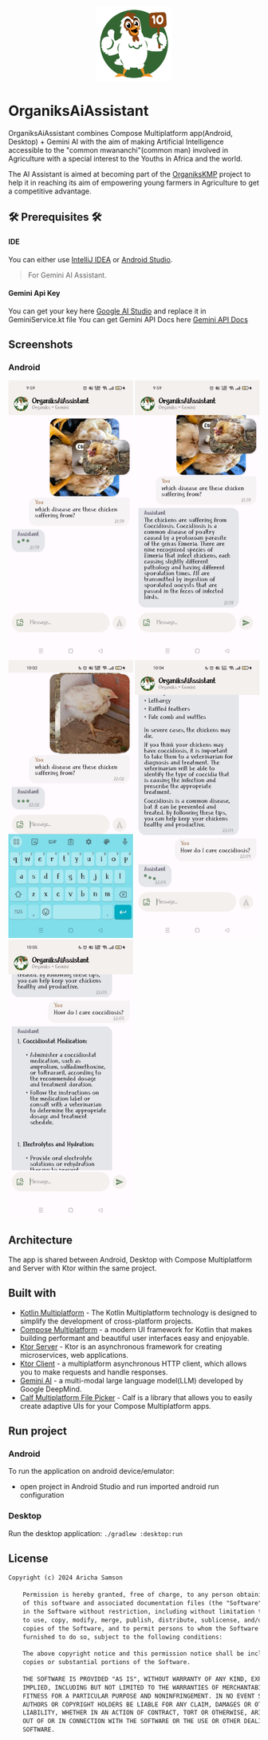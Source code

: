 <p align="center"><img src="art/app_logo.png" alt="MealTime" height="150px"></p>

# OrganiksAiAssistant
OrganiksAiAssistant combines Compose Multiplatform app(Android, Desktop) + Gemini AI with the aim of making Artificial Intelligence accessible to the "common mwananchi"(common man) 
involved in Agriculture with a special interest to the Youths in Africa and the world.

The AI Assistant is aimed at becoming part of the [OrganiksKMP](https://github.com/samAricha/Organiks1_KMP_Server) project to help it in reaching its aim of empowering young farmers in Agriculture to get a competitive advantage.


## 🛠️ Prerequisites 🛠️
#### IDE
You can either use [IntelliJ IDEA](https://www.jetbrains.com/idea/) or [Android Studio](https://developer.android.com/studio/).



> For Gemini AI Assistant.
#### Gemini Api Key
You can get your key here [Google AI Studio](https://makersuite.google.com/app/prompts/new_freeform) and replace it in GeminiService.kt file
You can get Gemini API Docs here [Gemini API Docs](https://ai.google.dev/docs) 



## Screenshots
### Android
<img src="art/img1.jpeg"  width="250"/>
<img src="art/img2.jpeg"  width="250"/>
<img src="art/img3.jpeg" width="250"/>
<img src="art/img4.jpeg" width="250"/>
<img src="art/img5.jpeg" width="250"/>

## Architecture
The app is shared between Android, Desktop with Compose Multiplatform and Server with Ktor within the same project.


## Built with
- [Kotlin Multiplatform](https://kotlinlang.org/docs/multiplatform.html) - The Kotlin Multiplatform technology is designed to simplify the development of cross-platform projects.
- [Compose Multiplatform](https://www.jetbrains.com/lp/compose-multiplatform/) -  a modern UI framework for Kotlin that makes building performant and beautiful user interfaces easy and enjoyable.
- [Ktor Server](https://ktor.io/docs/intellij-idea.html) -  Ktor is an asynchronous framework for creating microservices, web applications.
- [Ktor Client](https://ktor.io/docs/getting-started-ktor-client.html) -  a multiplatform asynchronous HTTP client, which allows you to make requests and handle responses.
- [Gemini AI](https://deepmind.google/technologies/gemini) - a multi-modal large language model(LLM) developed by Google DeepMind.
- [Calf Multiplatform File Picker](https://github.com/MohamedRejeb/Calf.git) - Calf is a library that allows you to easily create adaptive UIs for your Compose Multiplatform apps.


## Run project
### Android
To run the application on android device/emulator:
- open project in Android Studio and run imported android run configuration

### Desktop
Run the desktop application: `./gradlew :desktop:run`


## License
```xml
Copyright (c) 2024 Aricha Samson

    Permission is hereby granted, free of charge, to any person obtaining a copy
    of this software and associated documentation files (the "Software"), to deal
    in the Software without restriction, including without limitation the rights
    to use, copy, modify, merge, publish, distribute, sublicense, and/or sell
    copies of the Software, and to permit persons to whom the Software is
    furnished to do so, subject to the following conditions:

    The above copyright notice and this permission notice shall be included in all
    copies or substantial portions of the Software.

    THE SOFTWARE IS PROVIDED "AS IS", WITHOUT WARRANTY OF ANY KIND, EXPRESS OR
    IMPLIED, INCLUDING BUT NOT LIMITED TO THE WARRANTIES OF MERCHANTABILITY,
    FITNESS FOR A PARTICULAR PURPOSE AND NONINFRINGEMENT. IN NO EVENT SHALL THE
    AUTHORS OR COPYRIGHT HOLDERS BE LIABLE FOR ANY CLAIM, DAMAGES OR OTHER
    LIABILITY, WHETHER IN AN ACTION OF CONTRACT, TORT OR OTHERWISE, ARISING FROM,
    OUT OF OR IN CONNECTION WITH THE SOFTWARE OR THE USE OR OTHER DEALINGS IN THE
    SOFTWARE.
```  

  
